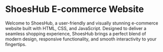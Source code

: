 # ShoesHub E-commerce Website
Welcome to ShoesHub, a user-friendly and visually stunning e-commerce website built with HTML, CSS, and JavaScript. Designed to deliver a seamless shopping experience, ShoesHub brings a perfect blend of modern design, responsive functionality, and smooth interactivity to your fingertips.

